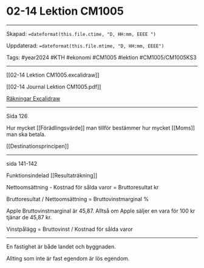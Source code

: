 # 02-14 Lektion CM1005

---
Skapad: `=dateformat(this.file.ctime, "D, HH:mm, EEEE ")`

Uppdaterad: `=dateformat(this.file.mtime, "D, HH:mm, EEEE")`

Tags: #year2024 #KTH #ekonomi #CM1005 #lektion #CM1005/CM1005KS3

---

[[02-14 Lektion CM1005.excalidraw]]

[[02-14 Journal Lektion CM1005.pdf]]

[Räkningar Excalidraw](https://drive.google.com/file/d/1KM2Ivq2Um6gvVRlxq6SZPMXhqGl9bhrc/view?usp=drive_link)

---
Sida 126

Hur mycket [[Förädlingsvärde]] man tillför bestämmer hur mycket [[Moms]] man ska betala.

[[Destinationsprincipen]]

---
sida 141-142

Funktionsindelad [[Resultaträkning]]

Nettoomsättning - Kostnad för sålda varor = Bruttoresultat kr

Bruttoresultat / Nettoomsättning = Bruttovinstmarginal %

Apple Bruttovinstmarginal är 45,87. Alltså om Apple säljer en vara för 100 kr tjänar de 45,87 kr.

Vinstpålägg = Bruttovinst / Kostnad för sålda varor

---
En fastighet är både landet och byggnaden.

Allting som inte är fast egendom är lös egendom.
